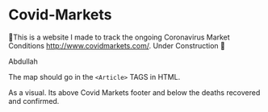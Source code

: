 # Covid-Markets
🦠This is a website I made to track the ongoing Coronavirus Market Conditions http://www.covidmarkets.com/.   Under Construction 🚧



Abdullah

The map should go in the `<Article>` TAGS in HTML. 

As a visual. Its above Covid Markets footer and below the deaths recovered and confirmed. 
